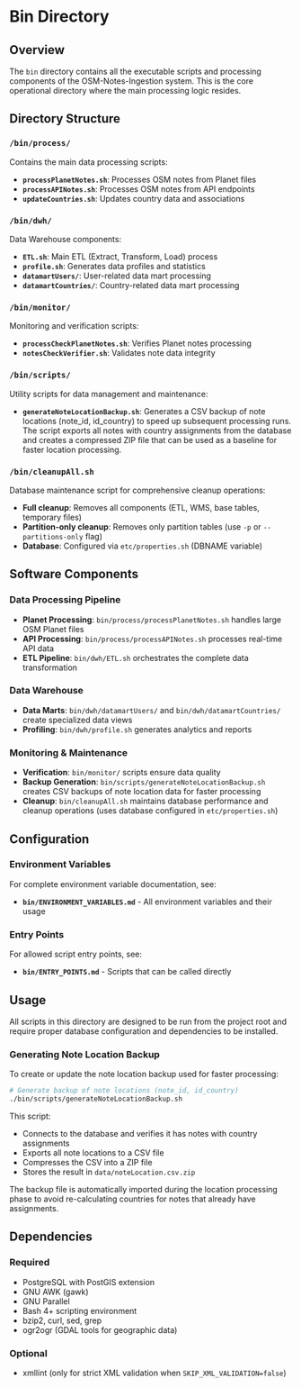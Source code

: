 # Bin Directory

## Overview

The `bin` directory contains all the executable scripts and processing components
of the OSM-Notes-Ingestion system. This is the core operational directory where
the main processing logic resides.

## Directory Structure

### `/bin/process/`

Contains the main data processing scripts:

- **`processPlanetNotes.sh`**: Processes OSM notes from Planet files
- **`processAPINotes.sh`**: Processes OSM notes from API endpoints
- **`updateCountries.sh`**: Updates country data and associations

### `/bin/dwh/`

Data Warehouse components:

- **`ETL.sh`**: Main ETL (Extract, Transform, Load) process
- **`profile.sh`**: Generates data profiles and statistics
- **`datamartUsers/`**: User-related data mart processing
- **`datamartCountries/`**: Country-related data mart processing

### `/bin/monitor/`

Monitoring and verification scripts:

- **`processCheckPlanetNotes.sh`**: Verifies Planet notes processing
- **`notesCheckVerifier.sh`**: Validates note data integrity

### `/bin/scripts/`

Utility scripts for data management and maintenance:

- **`generateNoteLocationBackup.sh`**: Generates a CSV backup of note locations
  (note_id, id_country) to speed up subsequent processing runs. The script exports
  all notes with country assignments from the database and creates a compressed
  ZIP file that can be used as a baseline for faster location processing.

### `/bin/cleanupAll.sh`

Database maintenance script for comprehensive cleanup operations:

- **Full cleanup**: Removes all components (ETL, WMS, base tables, temporary files)
- **Partition-only cleanup**: Removes only partition tables (use `-p` or `--partitions-only` flag)
- **Database**: Configured via `etc/properties.sh` (DBNAME variable)

## Software Components

### Data Processing Pipeline

- **Planet Processing**: `bin/process/processPlanetNotes.sh` handles large OSM Planet files
- **API Processing**: `bin/process/processAPINotes.sh` processes real-time API data
- **ETL Pipeline**: `bin/dwh/ETL.sh` orchestrates the complete data transformation

### Data Warehouse

- **Data Marts**: `bin/dwh/datamartUsers/` and `bin/dwh/datamartCountries/`
  create specialized data views
- **Profiling**: `bin/dwh/profile.sh` generates analytics and reports

### Monitoring & Maintenance

- **Verification**: `bin/monitor/` scripts ensure data quality
- **Backup Generation**: `bin/scripts/generateNoteLocationBackup.sh` creates CSV backups
  of note location data for faster processing
- **Cleanup**: `bin/cleanupAll.sh` maintains database performance and cleanup operations
  (uses database configured in `etc/properties.sh`)

## Configuration

### Environment Variables

For complete environment variable documentation, see:
- **`bin/ENVIRONMENT_VARIABLES.md`** - All environment variables and their usage

### Entry Points

For allowed script entry points, see:
- **`bin/ENTRY_POINTS.md`** - Scripts that can be called directly

## Usage

All scripts in this directory are designed to be run from the project root and
require proper database configuration and dependencies to be installed.

### Generating Note Location Backup

To create or update the note location backup used for faster processing:

```bash
# Generate backup of note locations (note_id, id_country)
./bin/scripts/generateNoteLocationBackup.sh
```

This script:

- Connects to the database and verifies it has notes with country assignments
- Exports all note locations to a CSV file
- Compresses the CSV into a ZIP file
- Stores the result in `data/noteLocation.csv.zip`

The backup file is automatically imported during the location processing phase
to avoid re-calculating countries for notes that already have assignments.

## Dependencies

### Required

- PostgreSQL with PostGIS extension
- GNU AWK (gawk)
- GNU Parallel
- Bash 4+ scripting environment
- bzip2, curl, sed, grep
- ogr2ogr (GDAL tools for geographic data)

### Optional

- xmllint (only for strict XML validation when `SKIP_XML_VALIDATION=false`)
